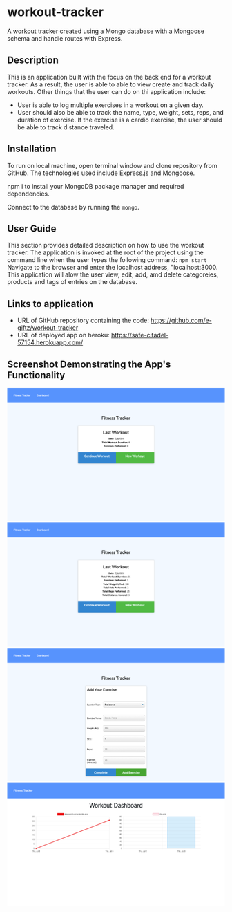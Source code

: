 # workout-tracker
A workout tracker created using a Mongo database with a Mongoose schema and handle routes with Express.

## Description
This is an application built with the focus on the back end for a workout tracker. As a result, the user is able  to able to view create and track daily workouts. Other things that the user can do on thi application include:
- User is able to log multiple exercises in a workout on a given day. 
- User  should also be able to track the name, type, weight, sets, reps, and duration of exercise. If the exercise is a cardio exercise, the user should be able to track distance traveled.

## Installation
To run on local machine, open terminal window and clone repository from GitHub. The technologies used include Express.js and Mongoose. 

npm i to install your MongoDB package manager and required dependencies.

Connect  to the database by  running the ```mongo```.

## User Guide
This section provides detailed description on how to use the workout tracker.
The application is invoked at the root of the project using the command line when the user types the following command: ```npm start```<br />
Navigate to the browser and enter  the localhost address, "localhost:3000.<br />
This application will alow the user view, edit, add, amd delete categoreies, products and tags of entries on the database.<br />

## Links to application
* URL of GitHub repository containing the code: https://github.com/e-giftz/workout-tracker
* URL of deployed app on heroku: https://safe-citadel-57154.herokuapp.com/


## Screenshot  Demonstrating  the App's  Functionality
![Workout Tracker homepage](/assets/tracker-homepage.png)
![Workout Tracker fitness-tracker](/assets/tracker-fitnesstracker.png)
![Workout Tracker new workout](/assets/tracker-addworkout.png)
![Workout Tracker stats page](/assets/tracker-stats.png)

